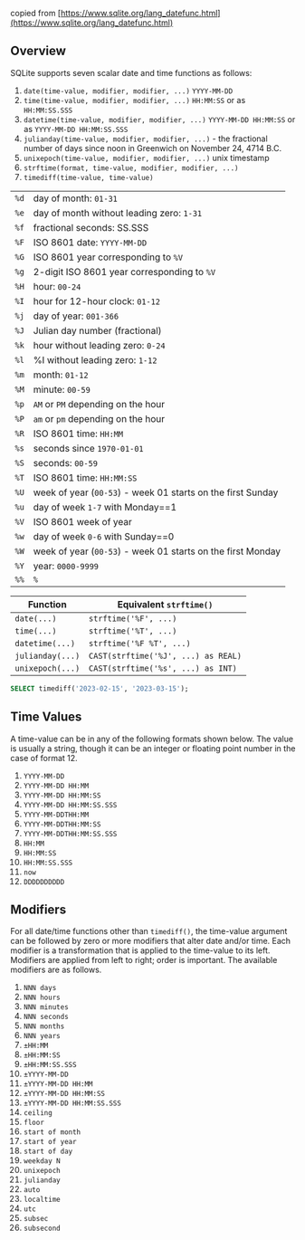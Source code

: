 copied from [https://www.sqlite.org/lang_datefunc.html](https://www.sqlite.org/lang_datefunc.html)

## Overview
SQLite supports seven scalar date and time functions as follows:

1. `date(time-value, modifier, modifier, ...)`  `YYYY-MM-DD`
2. `time(time-value, modifier, modifier, ...)`  `HH:MM:SS` or as `HH:MM:SS.SSS`
3. `datetime(time-value, modifier, modifier, ...)`  `YYYY-MM-DD HH:MM:SS` or as `YYYY-MM-DD HH:MM:SS.SSS`
4. `julianday(time-value, modifier, modifier, ...)`  - the fractional number of days since noon in Greenwich on November 24, 4714 B.C.
5. `unixepoch(time-value, modifier, modifier, ...)`  unix timestamp
6. `strftime(format, time-value, modifier, modifier, ...)`
7. `timediff(time-value, time-value)`

|      |                                                             |
|------|-------------------------------------------------------------|
| `%d` | day of month: `01-31`                                       |
| `%e` | day of month without leading zero: `1-31`                   |
| `%f` | fractional seconds: SS.SSS                                  |
| `%F` | ISO 8601 date: `YYYY-MM-DD`                                 |
| `%G` | ISO 8601 year corresponding to `%V`                         |
| `%g` | 2-digit ISO 8601 year corresponding to `%V`                 |
| `%H` | hour: `00-24`                                               |
| `%I` | hour for 12-hour clock: `01-12`                             |
| `%j` | day of year: `001-366`                                      |
| `%J` | Julian day number (fractional)                              |
| `%k` | hour without leading zero: `0-24`                           |
| `%l` | %I without leading zero: `1-12`                             |
| `%m` | month: `01-12`                                              |
| `%M` | minute: `00-59`                                             |
| `%p` | `AM` or `PM` depending on the hour                          |
| `%P` | `am` or `pm` depending on the hour                          |
| `%R` | ISO 8601 time: `HH:MM`                                      |
| `%s` | seconds since `1970-01-01`                                  |
| `%S` | seconds: `00-59`                                            |
| `%T` | ISO 8601 time: `HH:MM:SS`                                   |
| `%U` | week of year (`00-53`) - week 01 starts on the first Sunday |
| `%u` | day of week `1-7` with Monday==1                            |
| `%V` | ISO 8601 week of year                                       |
| `%w` | day of week `0-6` with Sunday==0                            |
| `%W` | week of year (`00-53`) - week 01 starts on the first Monday |
| `%Y` | year: `0000-9999`                                           |
| `%%` | `%`                                                         |

| Function         | Equivalent `strftime()`             |
|------------------|-------------------------------------|
| `date(...)`      | `strftime('%F', ...)`               |
| `time(...)`      | `strftime('%T', ...)`               |
| `datetime(...)`  | `strftime('%F %T', ...)`            |
| `julianday(...)` | `CAST(strftime('%J', ...) as REAL)` |
| `unixepoch(...)` | `CAST(strftime('%s', ...) as INT)`  |

```sql
SELECT timediff('2023-02-15', '2023-03-15');
```

## Time Values
A time-value can be in any of the following formats shown below.
The value is usually a string, though it can be an integer or floating point number in the case of format 12.

1. `YYYY-MM-DD`
2. `YYYY-MM-DD HH:MM`
3. `YYYY-MM-DD HH:MM:SS`
4. `YYYY-MM-DD HH:MM:SS.SSS`
5. `YYYY-MM-DDTHH:MM`
6. `YYYY-MM-DDTHH:MM:SS`
7. `YYYY-MM-DDTHH:MM:SS.SSS`
8. `HH:MM`
9. `HH:MM:SS`
10. `HH:MM:SS.SSS`
11. `now`
12. `DDDDDDDDDD`


## Modifiers
For all date/time functions other than `timediff()`, the time-value argument can be followed by zero or more modifiers that alter date and/or time.
Each modifier is a transformation that is applied to the time-value to its left.
Modifiers are applied from left to right; order is important.
The available modifiers are as follows.

1. `NNN days`
2. `NNN hours`
3. `NNN minutes`
4. `NNN seconds`
5. `NNN months`
6. `NNN years`
7. `±HH:MM`
8. `±HH:MM:SS`
9. `±HH:MM:SS.SSS`
10. `±YYYY-MM-DD`
11. `±YYYY-MM-DD HH:MM`
12. `±YYYY-MM-DD HH:MM:SS`
13. `±YYYY-MM-DD HH:MM:SS.SSS`
14. `ceiling`
15. `floor`
16. `start of month`
17. `start of year`
18. `start of day`
19. `weekday N`
20. `unixepoch`
21. `julianday`
22. `auto`
23. `localtime`
24. `utc`
25. `subsec`
26. `subsecond`
